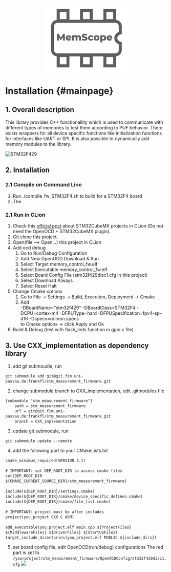 <div style="text-align: center;">
    <img src="doc/fig/logo.png" style="width: 50%;">
</div>

Installation {#mainpage}
=========

## 1. Overall description

This library provides C++ functionallity which is used to communicate with different types of memories to test them according to PUF behavior. 
There exists wrappers for all device specific functions like initialization functions for interfaces like UART or SPI. 
It is also possible to dynamically add memory modules to the library. 

![STM32F429](../../../doc/STM32f429.png)


## 2. Installation

### 2.1 Compile on Command Line

1. Run ./compile_fw_STM32F4.sh to build for a STM32F4 board
2. The 

### 2.1 Run in CLion
1. Check this [official post](https://www.jetbrains.com/help/clion/embedded-development.html#new-project)
    about STM32CubeMX projects in CLion (Do not need the OpenOCD + STM32CubeMX plugin).
2. Git clone this project.
3. Open(file --> Open...) this project in CLion
4. Add ocd debug 
    1. Go to Run/Debug Configuration
    2. Add New OpenOCD Download & Run
    3. Select Target memory_control_fw.elf
    4. Select Executable memory_control_fw.elf
    5. Select Board Config File (stm32f429disc1.cfg in this project)
    6. Select Download Always
    7. Select Reset Halt
5. Change Cmake options
    1. Go to File → Settings → Build, Execution, Deployment → Cmake
    2. Add    
       -DBoardName="stm32f429" -DBoardClass=STM32F4 -DCPU=cortex-m4 -DFPUType=hard -DFPUSpecification=fpv4-sp-d16 -Dspecs=rdimon.specs   
       to Cmake options → click Apply and Ok
6. Build & Debug (test with flash_leds function in gpio.c file).

## 3. Use CXX_implementation as dependency library

1. add git submoudle, run
```
git submodule add git@git.fim.uni-passau.de:frankfl/stm_measurement_firmware.git 
```
2. change submodule branch to CXX_implementation, edit .gitmodules file
```
[submodule "stm_measurement_firmware"]
	path = stm_measurement_firmware
	url = git@git.fim.uni-passau.de:frankfl/stm_measurement_firmware.git
	branch = CXX_implementation
```
3. update git submodule, run
```
git submodule update --remote
```

4. add the following part to your CMakeLists.txt
```
cmake_minimum_required(VERSION 3.1)

# IMPORTANT: set DEP_ROOT_DIR to access cmake files
set(DEP_ROOT_DIR  ${CMAKE_CURRENT_SOURCE_DIR}/stm_measurement_firmware)

include(${DEP_ROOT_DIR}/settings.cmake)
include(${DEP_ROOT_DIR}/cmake/device_specific_defines.cmake)
include(${DEP_ROOT_DIR}/cmake/file_list.cmake)

# IMPORTANT: project must be after includes
project(you_project CXX C ASM)

add_executable(you_project.elf main.cpp ${ProjectFiles} ${MiddlewareFiles} ${DriverFiles} ${StartUpFile})
target_include_directories(you_project.elf PUBLIC ${include_dirs})
```

5. set board config file, edit OpenOCD(run/debug) configurations
   The red part is set to `/yourproject/stm_measurement_firmware/OpenOCDConfig/stm32f429disc1.cfg`
   ![](https://i.imgur.com/bSz7Pl6.png)
